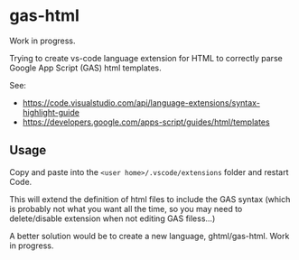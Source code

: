 # gas-html

Work in progress.

Trying to create vs-code language extension for HTML to correctly parse Google App Script (GAS) html templates.

See:

- https://code.visualstudio.com/api/language-extensions/syntax-highlight-guide
- https://developers.google.com/apps-script/guides/html/templates

## Usage

Copy and paste into the `<user home>/.vscode/extensions` folder and restart Code.

This will extend the definition of html files to include the GAS syntax (which is probably not what you want all the time, so you may need to delete/disable extension when not editing GAS filess...)

A better solution would be to create a new language, ghtml/gas-html. Work in progress.
